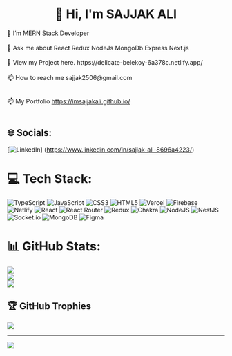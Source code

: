 <h1 align="center">👋 Hi, I'm SAJJAK ALI</h1>
<!-- [![Typing SVG](https://readme-typing-svg.demolab.com?font=Fira+Code&pause=1000&color=F73E13&center=true&width=435&lines=Aspiring+MERN+Stack+Devloper;Currently+Learning+React.js)](https://git.io/typing-svg) -->
🌱 I’m MERN Stack Developer<br><br>💬 Ask me about React Redux NodeJs MongoDb Express Next.js <br><br>📝 View my Project here. https://delicate-belekoy-6a378c.netlify.app/ <br><br>📫 How to reach me sajjak2506@gmail.com
<br><br>

📫 My Portfolio https://imsajjakali.github.io/
<br><br>
## 🌐 Socials:
[![LinkedIn](https://img.shields.io/badge/LinkedIn-%230077B5.svg?logo=linkedin&logoColor=white)]
(https://www.linkedin.com/in/sajjak-ali-8696a4223/) 

# 💻 Tech Stack:
![TypeScript](https://img.shields.io/badge/typescript-%23007ACC.svg?style=for-the-badge&logo=typescript&logoColor=white) ![JavaScript](https://img.shields.io/badge/javascript-%23323330.svg?style=for-the-badge&logo=javascript&logoColor=%23F7DF1E) ![CSS3](https://img.shields.io/badge/css3-%231572B6.svg?style=for-the-badge&logo=css3&logoColor=white) ![HTML5](https://img.shields.io/badge/html5-%23E34F26.svg?style=for-the-badge&logo=html5&logoColor=white) ![Vercel](https://img.shields.io/badge/vercel-%23000000.svg?style=for-the-badge&logo=vercel&logoColor=white) ![Firebase](https://img.shields.io/badge/firebase-%23039BE5.svg?style=for-the-badge&logo=firebase) ![Netlify](https://img.shields.io/badge/netlify-%23000000.svg?style=for-the-badge&logo=netlify&logoColor=#00C7B7) ![React](https://img.shields.io/badge/react-%2320232a.svg?style=for-the-badge&logo=react&logoColor=%2361DAFB) ![React Router](https://img.shields.io/badge/React_Router-CA4245?style=for-the-badge&logo=react-router&logoColor=white) ![Redux](https://img.shields.io/badge/redux-%23593d88.svg?style=for-the-badge&logo=redux&logoColor=white) ![Chakra](https://img.shields.io/badge/chakra-%234ED1C5.svg?style=for-the-badge&logo=chakraui&logoColor=white) ![NodeJS](https://img.shields.io/badge/node.js-6DA55F?style=for-the-badge&logo=node.js&logoColor=white) ![NestJS](https://img.shields.io/badge/nestjs-%23E0234E.svg?style=for-the-badge&logo=nestjs&logoColor=white) ![Socket.io](https://img.shields.io/badge/Socket.io-black?style=for-the-badge&logo=socket.io&badgeColor=010101) ![MongoDB](https://img.shields.io/badge/MongoDB-%234ea94b.svg?style=for-the-badge&logo=mongodb&logoColor=white) 	![Figma](https://img.shields.io/badge/figma-%23F24E1E.svg?style=for-the-badge&logo=figma&logoColor=white)
# 📊 GitHub Stats:
 ![](https://github-readme-stats.vercel.app/api?username=imSAJJAKALI&theme=highcontrast&hide_border=false&include_all_commits=true&count_private=true)<br/>
 ![](https://github-readme-streak-stats.herokuapp.com/?user=imSAJJAKALI&theme=highcontrast&hide_border=false)<br/>
 ![](https://github-readme-stats.vercel.app/api/top-langs/?username=imSAJJAKALI&theme=highcontrast&hide_border=false&include_all_commits=true&count_private=true&layout=compact)

## 🏆 GitHub Trophies
![](https://github-profile-trophy.vercel.app/?username=imSAJJAKALI&theme=tokyonight&no-frame=true&no-bg=true&margin-w=60)

---
[![](https://visitcount.itsvg.in/api?id=imSAJJAKALI&icon=0&color=0)](https://visitcount.itsvg.in)

<!-- Proudly created with GPRM ( https://gprm.itsvg.in ) -->
